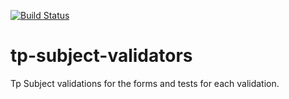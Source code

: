 [![Build Status](https://travis-ci.org/amediphoko/tp-subject-validators.svg?branch=develop)](https://travis-ci.org/amediphoko/tp-subject-validators)

# tp-subject-validators
Tp Subject validations for the forms and tests for each validation.